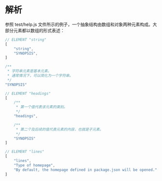 #	解析

参照 test/help.js 文件所示的例子，一个抽象结构由数组和对象两种元素构成。大部分元素都以数组的形式表述：

```javascript
// ELEMENT "string"
[
	"string",
	"SYNOPSIS",
]

/**
 * 字符串元素是基本元素。
 * 通常情况下，可以简化为一个字符串。
 */
"SYNOPSIS"

// ELEMENT "headings"
[
	/**
	 * 第一个值代表该元素的类别。
	 */
	"headings",

	/**
	 * 第二个及后续的值代表元素的内容，也就是子元素。
	 */
	"SYNOPSIS"
]

// ELEMENT "lines"
[
	"lines",
	"Type of homepage",
    "By default, the homepage defined in package.json will be opened."
]
```